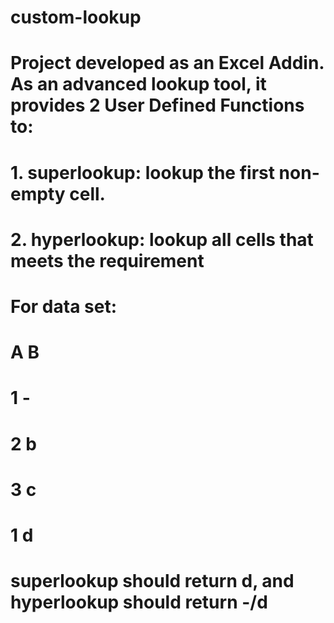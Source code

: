 # custom-lookup
# Project developed as an Excel Addin. As an advanced lookup tool, it provides 2 User Defined Functions to:
# 1. superlookup: lookup the first non-empty cell.
# 2. hyperlookup: lookup all cells that meets the requirement

# For data set:
# A  B
# 1  -
# 2  b
# 3  c
# 1  d

# superlookup should return d, and hyperlookup should return -/d
